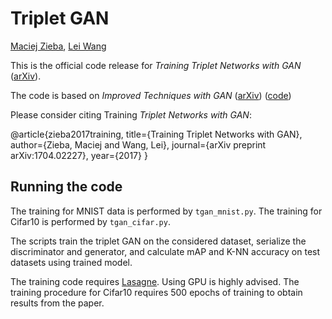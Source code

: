 # Triplet GAN
[Maciej Zieba](https://www.ii.pwr.edu.pl/~zieba/), [Lei Wang](http://www.uow.edu.au/~leiw/)

This is the official code release for *Training Triplet Networks with GAN* ([arXiv](https://arxiv.org/abs/1704.02227)).

The code is based on *Improved Techniques with GAN* ([arXiv](https://arxiv.org/abs/1606.03498)) ([code](https://github.com/openai/improved-gan))

Please consider citing Training *Triplet Networks with GAN*:

@article{zieba2017training,
    title={Training Triplet Networks with GAN},
    author={Zieba, Maciej and Wang, Lei},
    journal={arXiv preprint arXiv:1704.02227},
    year={2017}
}

## Running the code

The training for MNIST data is performed by `tgan_mnist.py`.
The training for Cifar10 is performed by `tgan_cifar.py`.

The scripts train the triplet GAN on the considered dataset, serialize the discriminator and generator, and calculate  mAP and K-NN accuracy on test datasets using trained model.

The training code requires [Lasagne](http://lasagne.readthedocs.io/en/latest/). Using GPU is highly advised. The training procedure for Cifar10 requires 500 epochs of training to obtain results from the paper.
